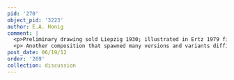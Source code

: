 ```yaml
---
pid: '270'
object_pid: '3223'
author: E.A. Honig
comment: |
  <p>Preliminary drawing sold Liepzig 1930; illustrated in Ertz 1979 fig.158.</p>
  <p> Another composition that spawned many versions and variants difficult to disentangle. Copy attributed to Jan the Younger in a German private collection (Ertz JBII, cat. #2); Ertz dates this to 1625 when Jan took over father's studio, but if that's true, how did he copy a work dated 1607?  It would be more plausible if that painting were simply an earlier studio version. There are also what Ertz in 1979 considered "autograph replicas" and which are actually similarly-structured landscapes with, often, quite different staffage.  Here they are:  in a Belgian private collection (#156) which I have rejected; Antwerp, Koninklijk Museum (#157), an autograph work which has same landscape but with staffage by Vrancx;  Munich, Alte Pinakothek (#158), a somewhat weaker copy with slight variants in staffage; a lost version (#159) that I'm dubious about; and one in a private collection which is my #q160. His 1979 #112 is a related work but not really a "variant" of this one. Works Ertz cites in Warsaw and Maastricht as variants by followers are quite distant from original.  There is a mediocre copy in Madrid, Prado, cat. #1885 that Ertz doesn't mention.  Several other quite awful copies also exist, photos at RKD; one was in a private collection in Germany in 1927; another on the art market London (Koetser) in 1965.  RKD has photo of yet another version in Munich, inv. #13024, as "Jan Brueghel Studio" which might be about right.</p>
post_date: 06/19/12
order: '269'
collection: discussion
---
```

